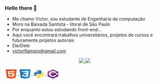 ### Hello there 👋

- Me chamo Victor, sou estudante de Engenharia da computação
- Moro na Baixada Santista - litoral de São Paulo
- Por enquanto estou estudando front-end...
- Aqui você encontrará trabalhos universitários, projetos de cursos e futuramente projetos autorais
- Ele/Dele
- victorflamaro@gmail.com

<div align="center">
  <a href="https://github.com/Amarick">
  <img height="180em" src="https://github-readme-stats.vercel.app/api?username=amarick&show_icons=true&theme=dracula&include_all_commits=true&count_private=true"/>
  <img height="180em" src="https://github-readme-stats.vercel.app/api/top-langs/?username=amarick&layout=compact&langs_count=7&theme=dracula"/>
</div>
<div style="display: inline_block"><br>
  <img align="center" alt="amarick-HTML" height="30" width="40" src="https://raw.githubusercontent.com/devicons/devicon/master/icons/html5/html5-original.svg">
  <img align="center" alt="amarick-CSS" height="30" width="40" src="https://raw.githubusercontent.com/devicons/devicon/master/icons/css3/css3-original.svg">
  <img align="center" alt="amarick-Python" height="30" width="40" src="https://raw.githubusercontent.com/devicons/devicon/master/icons/python/python-original.svg">
  <img align="center" alt="amarick-Csharp" height="30" width="40" src="https://raw.githubusercontent.com/devicons/devicon/master/icons/csharp/csharp-original.svg">
</div>
<br>


  
